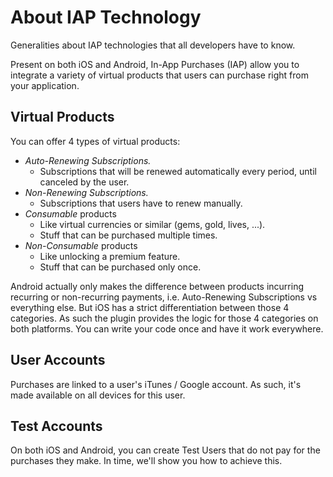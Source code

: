 # About IAP Technology

Generalities about IAP technologies that all developers have to know.

Present on both iOS and Android, In-App Purchases (IAP) allow you to integrate a variety of virtual products that users can purchase right from your application.

## Virtual Products

You can offer 4 types of virtual products:

* _Auto-Renewing Subscriptions._
  * Subscriptions that will be renewed automatically every period, until canceled by the user.
* _Non-Renewing Subscriptions._
  * Subscriptions that users have to renew manually.
* _Consumable_ products
  * Like virtual currencies or similar \(gems, gold, lives, ...\).
  * Stuff that can be purchased multiple times.
* _Non-Consumable_ products
  * Like unlocking a premium feature.
  * Stuff that can be purchased only once.

Android actually only makes the difference between products incurring recurring or non-recurring payments, i.e. Auto-Renewing Subscriptions vs everything else. But iOS has a strict differentiation between those 4 categories. As such the plugin provides the logic for those 4 categories on both platforms. You can write your code once and have it work everywhere.

## User Accounts

Purchases are linked to a user's iTunes / Google account. As such, it's made available on all devices for this user.

## Test Accounts

On both iOS and Android, you can create Test Users that do not pay for the purchases they make. In time, we'll show you how to achieve this.

